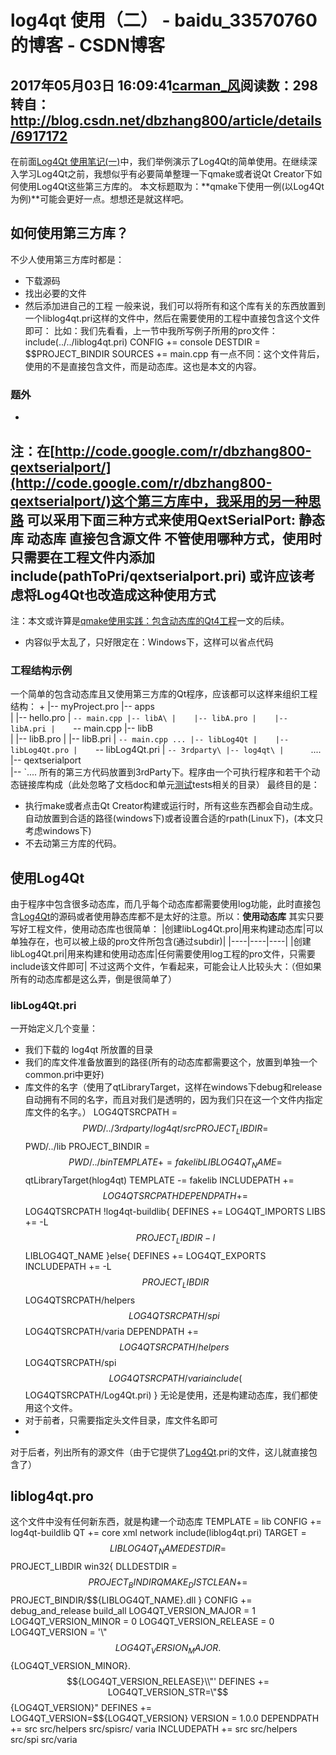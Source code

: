 # log4qt 使用（二） - baidu_33570760的博客 - CSDN博客
2017年05月03日 16:09:41[carman_风](https://me.csdn.net/baidu_33570760)阅读数：298
转自： http://blog.csdn.net/dbzhang800/article/details/6917172
- 
在前面[Log4Qt
 使用笔记(一)](http://blog.csdn.net/dbzhang800/article/details/6916948)中，我们举例演示了Log4Qt的简单使用。在继续深入学习Log4Qt之前，我想似乎有必要简单整理一下qmake或者说Qt Creator下如何使用Log4Qt这些第三方库的。
本文标题取为：**qmake下使用一例(以Log4Qt为例)**可能会更好一点。想想还是就这样吧。
## 如何使用第三方库？
不少人使用第三方库时都是：
- 下载源码
- 找出必要的文件
- 然后添加进自己的工程
一般来说，我们可以将所有和这个库有关的东西放置到一个liblog4qt.pri这样的文件中，然后在需要使用的工程中直接包含这个文件即可：
比如：我们先看看，上一节中我所写例子所用的pro文件：
include(../../liblog4qt.pri)
CONFIG   += console
DESTDIR = $$PROJECT_BINDIR
SOURCES += main.cpp
有一点不同：这个文件背后，使用的不是直接包含文件，而是动态库。这也是本文的内容。
### 题外
- 
注：在[http://code.google.com/r/dbzhang800-qextserialport/](http://code.google.com/r/dbzhang800-qextserialport/)这个第三方库中，我采用的另一种思路
可以采用下面三种方式来使用QextSerialPort:
    静态库
    动态库
    直接包含源文件 
不管使用哪种方式，使用时只需要在工程文件内添加
include(pathToPri/qextserialport.pri)
或许应该考虑将Log4Qt也改造成这种使用方式
- 
注：本文或许算是[qmake使用实践：包含动态库的Qt4工程](http://blog.csdn.net/dbzhang800/article/details/6317006)一文的后续。
- 内容似乎太乱了，只好限定在：Windows下，这样可以省点代码
### 工程结构示例
一个简单的包含动态库且又使用第三方库的Qt程序，应该都可以这样来组织工程结构：
+ 
|-- myProject.pro
|-- apps\
|     |-- hello.pro
|     `-- main.cpp
|-- libA\
|    |-- libA.pro
|    |-- libA.pri
|    `-- main.cpp
|-- libB\
|    |-- libB.pro
|    |-- libB.pri
|    `-- main.cpp
...
|-- libLog4Qt
|    |-- libLog4Qt.pro
|    `-- libLog4Qt.pri
|
`-- 3rdparty\
     |-- log4qt\
     |      `....
     |-- qextserialport\
     |--     `.... 
所有的第三方代码放置到3rdParty下。程序由一个可执行程序和若干个动态链接库构成（此处忽略了文档doc和单元[测试](http://lib.csdn.net/base/softwaretest)tests相关的目录）
最终目的是：
- 执行make或者点击Qt Creator构建或运行时，所有这些东西都会自动生成。自动放置到合适的路径(windows下)或者设置合适的rpath(Linux下)，(本文只考虑windows下)
- 不去动第三方库的代码。
## 使用Log4Qt
由于程序中包含很多动态库，而几乎每个动态库都需要使用log功能，此时直接包含[Log4Qt](http://127.0.0.1/wiki/Log4Qt)的源码或者使用静态库都不是太好的注意。所以：**使用动态库**
其实只要写好工程文件，使用动态库也很简单：
|创建libLog4Qt.pro|用来构建动态库|可以单独存在，也可以被上级的pro文件所包含(通过subdir)|
|----|----|----|
|创建libLog4Qt.pri|用来构建和使用动态库|任何需要使用log工程的pro文件，只需要include该文件即可|
不过这两个文件，乍看起来，可能会让人比较头大：（但如果所有的动态库都是这么弄，倒是很简单了）
### libLog4Qt.pri
一开始定义几个变量：
- 我们下载的 log4qt 所放置的目录
- 我们的库文件准备放置到的路径(所有的动态库都需要这个，放置到单独一个common.pri中更好)
- 库文件的名字（使用了qtLibraryTarget，这样在windows下debug和release自动拥有不同的名字，而且对我们是透明的，因为我们只在这一个文件内指定库文件的名字。）
LOG4QTSRCPATH = $$PWD/../3rdparty/log4qt/src
PROJECT_LIBDIR = $$PWD/../lib
PROJECT_BINDIR = $$PWD/../bin
TEMPLATE += fakelib
LIBLOG4QT_NAME = $$qtLibraryTarget(hlog4qt)
TEMPLATE -= fakelib
INCLUDEPATH += $$LOG4QTSRCPATH
DEPENDPATH += $$LOG4QTSRCPATH
!log4qt-buildlib{
    DEFINES += LOG4QT_IMPORTS
    LIBS +=  -L$$PROJECT_LIBDIR  -l$$LIBLOG4QT_NAME
}else{
    DEFINES += LOG4QT_EXPORTS
    INCLUDEPATH += -L$$PROJECT_LIBDIR $$LOG4QTSRCPATH/helpers \
                   $$LOG4QTSRCPATH/spi \
                   $$LOG4QTSRCPATH/varia
    DEPENDPATH += $$LOG4QTSRCPATH/helpers \
                   $$LOG4QTSRCPATH/spi \
                   $$LOG4QTSRCPATH/varia
    include($$LOG4QTSRCPATH/Log4Qt.pri)
}
无论是使用，还是构建动态库，我们都使用这个文件。
- 对于前者，只需要指定头文件目录，库文件名即可
- 
对于后者，列出所有的源文件（由于它提供了[Log4Qt](http://127.0.0.1/wiki/Log4Qt).pri的文件，这儿就直接包含了）
## liblog4qt.pro
这个文件中没有任何新东西，就是构建一个动态库
TEMPLATE = lib
CONFIG += log4qt-buildlib
QT += core xml network
include(liblog4qt.pri)
TARGET = $$LIBLOG4QT_NAME
DESTDIR = $$PROJECT_LIBDIR
win32{
    DLLDESTDIR = $$PROJECT_BINDIR
    QMAKE_DISTCLEAN += $$PROJECT_BINDIR/$${LIBLOG4QT_NAME}.dll
}
CONFIG += debug_and_release build_all
LOG4QT_VERSION_MAJOR = 1
LOG4QT_VERSION_MINOR = 0
LOG4QT_VERSION_RELEASE = 0
LOG4QT_VERSION = '\\"$${LOG4QT_VERSION_MAJOR}.$${LOG4QT_VERSION_MINOR}.$${LOG4QT_VERSION_RELEASE}\\"'
DEFINES += LOG4QT_VERSION_STR=\"$${LOG4QT_VERSION}\"
DEFINES += LOG4QT_VERSION=$${LOG4QT_VERSION}
VERSION = 1.0.0
DEPENDPATH += src src/helpers src/spisrc/ varia
INCLUDEPATH += src src/helpers src/spi src/varia

